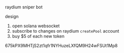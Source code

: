 
raydium sniper bot

design
1. open solana websocket
2. subscribe to changes on raydium `createPool` account
3. buy $5 of each new token 


675kPX9MHTjS2zt1qfr1NYHuzeLXfQM9H24wFSUt1Mp8
